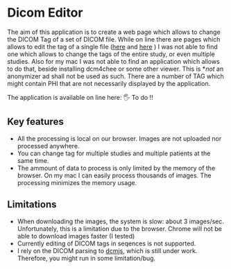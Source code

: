 # Dicom Editor

The aim of this application is to create a web page which allows to change the DICOM Tag of a set of DICOM file. While on line there are pages which allows to edit the tag of a single file  ([here](https://dicom.innolitics.com/ciods/ct-image) and [here](https://rawgit.com/cornerstonejs/dicomParser/master/examples/simpleDeIdentify/index.html) ) I was not able to find one which allows to change the tags of the entire study, or even multiple studies. Also for my mac I was not able to find an application which allows to do that, beside installing dcm4chee or some other viewer.
This is **not* an anonymizer ad shall not be used as such. There are a number of TAG which might contain PHI that are not necessarily displayed by the application. 

The application is available on line here:
 🖐 To do !!

## Key features
- All the processing is local on our browser. Images are not uploaded nor processed anywhere. 
- You can change tag for multiple studies and multiple patients at the same time.
- The ammount of data to process is only limited by the memory of the browser. On my mac I can easily process thousands of images. The processing minimizes the memory usage.

## Limitations
- When downloading the images, the system is slow: about 3 images/sec. Unfortunately, this is a limitation due to the browser. Chrome will not be able to download images faster (I tested)
- Currently editing of DICOM tags in seqences is not supported.
- I rely on the DICOM parsing to [dcmjs](https://github.com/dcmjs-org/dcmjs), which is still under work. Therefore, you might run in some limitation/bug.

